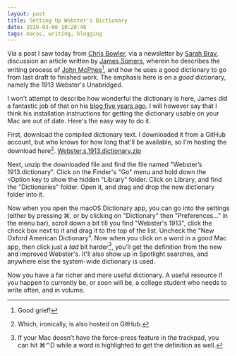 ```yaml
---
layout: post
title: Setting Up Webster's Dictionary
date: 2019-03-06 10:28:48
tags: macos, writing, blogging
---
```


Via a post I saw today from [Chris Bowler](http://chrisbowler.com/journal/wrong-dictionary), via a newsletter by [Sarah Bray](https://www.sarahjbray.com), discussion an article written by [James Somers](http://jsomers.net/blog/dictionary), wherein he describes the writing process of [John McPhee](http://jsomers.net/mcphee-draft-no-4.pdf)[^1], and how he uses a good dictionary to go from last draft to finished work. The emphasis here is on a *good* dictionary, namely the 1913 Webster's Unabridged. 

I won't attempt to describe how wonderful the dictionary is here, James did a fantastic job of that on his [blog five years ago](http://jsomers.net/blog/dictionary). I will however say that I think his installation instructions for getting the dictionary usable on your Mac are out of date. Here's the easy way to do it.

First, download the compiled dictionary text. I downloaded it from a GitHub account, but who knows for how long that'll be available, so I'm hosting the download here[^2]. [Webster.s.1913.dictionary.zip](https://jonathanbuys.com/media/Webster.s.1913.dictionary.zip)

Next, unzip the downloaded file and find the file named "Webster’s 1913.dictionary". Click on the Finder's "Go" menu and hold down the `⌥`Option key to show the hidden "Library" folder. Click on Library, and find the "Dictionaries" folder. Open it, and drag and drop the new dictionary folder into it. 

Now when you open the macOS Dictionary app, you can go into the settings (either by pressing ⌘, or by clicking on "Dictionary" then "Preferences…" in the menu bar), scroll down a bit till you find "Webster's 1913", click the check box next to it and drag it to the top of the list. Uncheck the "New Oxford American Dictionary". Now when you click on a word in a good Mac app, then click just a *tad* bit harder[^3], you’ll get the definition from the new and improved Webster's. It'll also show up in Spotlight searches, and anywhere else the system-wide dictionary is used. 

Now you have a far richer and more useful dictionary. A useful resource if you happen to currently be, or soon will be, a college student who needs to write often, and in volume. 


[^1]: Good grief!
[^2]: Which, ironically, is also hosted on GitHub.
[^3]: If your Mac doesn’t have the force-press feature in the trackpad, you can hit ⌘⌃D while a word is highlighted to get the definition as well.